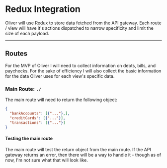 # Redux Integration

Oliver will use Redux to store data fetched from the API gateway. Each route / view will have it's actions dispatched to narrow specificity and limit the size of each payload.

___

## Routes

 For the MVP of Oliver I will need to collect information on debts, bills, and paychecks. For the sake of efficiency I will also collect the basic information for the data Oliver uses for each view's specific data.

### Main Route: `./`

The main route will need to return the following object:

```JSON
{
  "bankAccounts": [{"..."},],
  "creditCards": [{"..."}],
  "transactions": [{"..."}]
}
```

#### Testing the main route

The main route will test the return object from the main route. If the API gateway returns an error, then there will be a way to handle it - though as of now, I'm not sure what that will look like.


